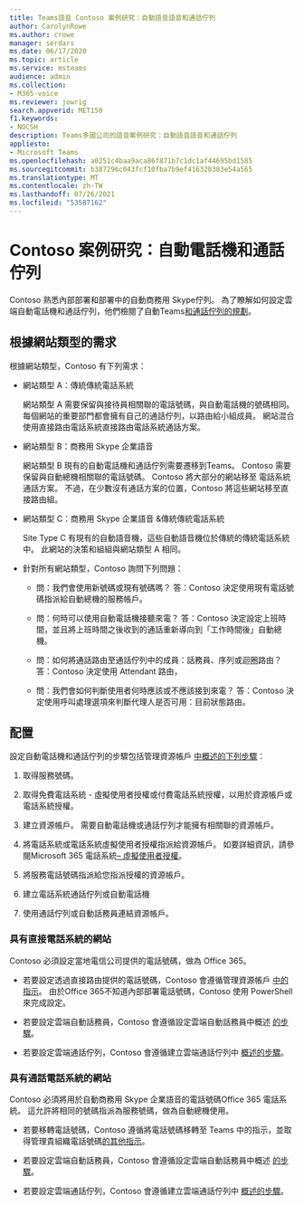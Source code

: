 ```yaml
---
title: Teams語音 Contoso 案例研究：自動語音語音和通話佇列
author: CarolynRowe
ms.author: crowe
manager: serdars
ms.date: 06/17/2020
ms.topic: article
ms.service: msteams
audience: admin
ms.collection:
- M365-voice
ms.reviewer: jowrig
search.appverid: MET150
f1.keywords:
- NOCSH
description: Teams多國公司的語音案例研究：自動語音語音和通話佇列
appliesto:
- Microsoft Teams
ms.openlocfilehash: a0251c4baa9aca86f871b7c1dc1af44695bd1585
ms.sourcegitcommit: b387296c043fcf10fba7b9ef416328383e54a565
ms.translationtype: MT
ms.contentlocale: zh-TW
ms.lasthandoff: 07/26/2021
ms.locfileid: "53587162"
---
```

# <a name="contoso-case-study-auto-attendants-and-call-queues"></a>Contoso 案例研究：自動電話機和通話佇列

Contoso 熟悉內部部署和部署中的自動商務用 Skype佇列。 為了瞭解如何設定雲端自動電話機和通話佇列，他們檢閱了自動Teams[和通話佇列的規劃](plan-auto-attendant-call-queue.md)。

## <a name="requirements-depending-on-site-type"></a>根據網站類型的需求

根據網站類型，Contoso 有下列需求：

- 網站類型 A：傳統傳統電話系統 

  網站類型 A 需要保留與接待員相關聯的電話號碼，與自動電話機的號碼相同。 每個網站的重要部門都會擁有自己的通話佇列，以路由給小組成員。 網站混合使用直接路由電話系統直接路由電話系統通話方案。  

- 網站類型 B：商務用 Skype 企業語音 

  網站類型 B 現有的自動電話機和通話佇列需要遷移到Teams。 Contoso 需要保留與自動總機相關聯的電話號碼。 Contoso 將大部分的網站移至 電話系統通話方案。 不過，在少數沒有通話方案的位置，Contoso 將這些網站移至直接路由組。  

- 網站類型 C：商務用 Skype 企業語音 &傳統傳統電話系統 

  Site Type C 有現有的自動語音機，這些自動語音機位於傳統的傳統電話系統中。 此網站的決策和組組與網站類型 A 相同。   

- 針對所有網站類型，Contoso 詢問下列問題：

  - 問：我們會使用新號碼或現有號碼嗎？ 
    答：Contoso 決定使用現有電話號碼指派給自動總機的服務帳戶。 

  - 問：何時可以使用自動電話機接聽來電？ 
    答：Contoso 決定設定上班時間，並且將上班時間之後收到的通話重新導向到「工作時間後」自動總機。  

  - 問：如何將通話路由至通話佇列中的成員：話務員、序列或迴圈路由？ 
    答：Contoso 決定使用 Attendant 路由， 

  - 問：我們會如何判斷使用者何時應該或不應該接到來電？ 
    答：Contoso 決定使用呼叫處理選項來判斷代理人是否可用：目前狀態路由。 


## <a name="configuration"></a>配置

設定自動電話機和通話佇列的步驟包括管理資源帳戶 [中概述的下列步驟](manage-resource-accounts.md)： 

1. 取得服務號碼。 

2. 取得免費電話系統 - 虛擬使用者授權或付費電話系統授權，以用於資源帳戶或電話系統授權。

3. 建立資源帳戶。 需要自動電話機或通話佇列才能擁有相關聯的資源帳戶。 

4. 將電話系統或電話系統虛擬使用者授權指派給資源帳戶。 如要詳細資訊，請參閱Microsoft 365 電話系統[– 虛擬使用者授權](./teams-add-on-licensing/virtual-user.md)。

5. 將服務電話號碼指派給您指派授權的資源帳戶。 

6. 建立電話系統通話佇列或自動電話機 

7. 使用通話佇列或自動話務員連結資源帳戶。 


### <a name="sites-with-phone-system-with-direct-routing"></a>具有直接電話系統的網站 

Contoso 必須設定當地電信公司提供的電話號碼，做為 Office 365。 

- 若要設定透過直接路由提供的電話號碼，Contoso 會遵循管理資源帳戶 [中的指示](manage-resource-accounts.md)。 由於Office 365不知道內部部署電話號碼，Contoso 使用 PowerShell 來完成設定。   

- 若要設定雲端自動話務員，Contoso 會遵循設定雲端自動話務員中概述 [的步驟](create-a-phone-system-auto-attendant.md)。 

- 若要設定雲端通話佇列，Contoso 會遵循建立雲端通話佇列中 [概述的步驟](create-a-phone-system-call-queue.md)。  


### <a name="sites-with-phone-system-with-calling-plan"></a>具有通話電話系統的網站

Contoso 必須將用於自動商務用 Skype 企業語音的電話號碼Office 365 電話系統。 這允許將相同的號碼指派為服務號碼，做為自動總機使用。 

- 若要移轉電話號碼，Contoso 遵循將電話號碼移[](./phone-number-calling-plans/transfer-phone-numbers-to-teams.md)轉至 Teams 中的指示，並取得管理貴組織電話號碼[的其他指示](./manage-phone-numbers-for-your-organization/manage-phone-numbers-for-your-organization.md)。

- 若要設定雲端自動話務員，Contoso 會遵循設定雲端自動話務員中概述 [的步驟](create-a-phone-system-auto-attendant.md)。

-  若要設定雲端通話佇列，Contoso 會遵循建立雲端通話佇列中 [概述的步驟](create-a-phone-system-call-queue.md)。  

